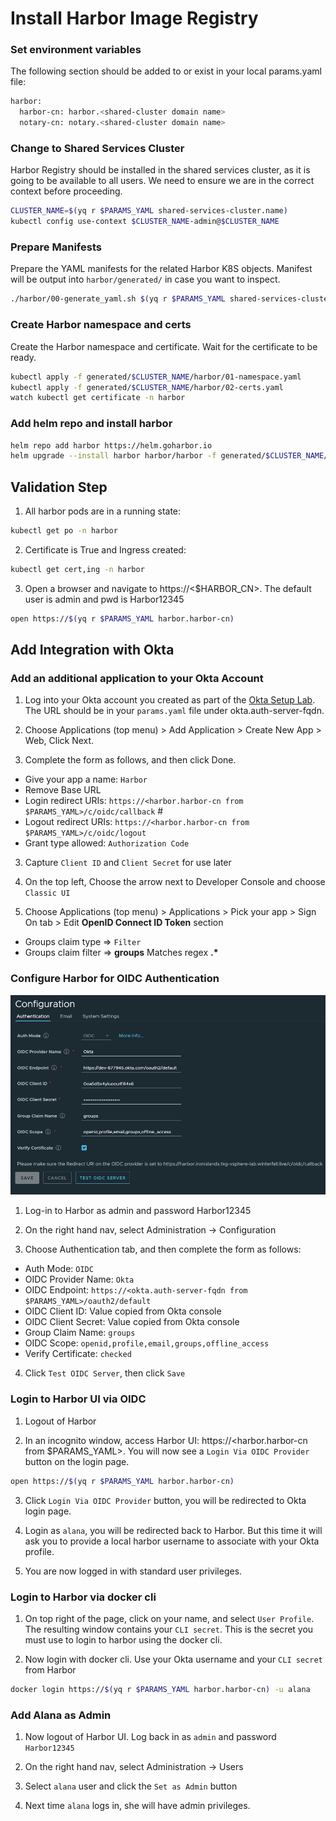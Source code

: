 # Install Harbor Image Registry

### Set environment variables
The following section should be added to or exist in your local params.yaml file:

```bash
harbor:
  harbor-cn: harbor.<shared-cluster domain name>
  notary-cn: notary.<shared-cluster domain name>
```

### Change to Shared Services Cluster
Harbor Registry should be installed in the shared services cluster, as it is going to be available to all users.  We need to ensure we are in the correct context before proceeding.

```bash
CLUSTER_NAME=$(yq r $PARAMS_YAML shared-services-cluster.name)
kubectl config use-context $CLUSTER_NAME-admin@$CLUSTER_NAME
```

### Prepare Manifests
Prepare the YAML manifests for the related Harbor K8S objects.  Manifest will be output into `harbor/generated/` in case you want to inspect.
```bash
./harbor/00-generate_yaml.sh $(yq r $PARAMS_YAML shared-services-cluster.name)
```

### Create Harbor namespace and certs
Create the Harbor namespace and certificate.  Wait for the certificate to be ready.
```bash
kubectl apply -f generated/$CLUSTER_NAME/harbor/01-namespace.yaml
kubectl apply -f generated/$CLUSTER_NAME/harbor/02-certs.yaml  
watch kubectl get certificate -n harbor
```

### Add helm repo and install harbor
```bash
helm repo add harbor https://helm.goharbor.io
helm upgrade --install harbor harbor/harbor -f generated/$CLUSTER_NAME/harbor/harbor-values.yaml --namespace harbor
```

## Validation Step
1. All harbor pods are in a running state:
```bash
kubectl get po -n harbor
```
2. Certificate is True and Ingress created:
```bash
kubectl get cert,ing -n harbor
```
3. Open a browser and navigate to https://<$HARBOR_CN>.  The default user is admin and pwd is Harbor12345
```bash
open https://$(yq r $PARAMS_YAML harbor.harbor-cn)
```

## Add Integration with Okta

### Add an additional application to your Okta Account

1. Log into your Okta account you created as part of the [Okta Setup Lab](../mgmt-cluster/04_okta_mgmt.md).  The URL should be in your `params.yaml` file under okta.auth-server-fqdn.

2. Choose Applications (top menu) > Add Application > Create New App > Web, Click Next.

3. Complete the form as follows, and then click Done.
  - Give your app a name: `Harbor`
  - Remove Base URL
  - Login redirect URIs: `https://<harbor.harbor-cn from $PARAMS_YAML>/c/oidc/callback` #
  - Logout redirect URIs: `https://<harbor.harbor-cn from $PARAMS_YAML>/c/oidc/logout`
  - Grant type allowed: `Authorization Code`

3. Capture `Client ID` and `Client Secret` for use later

4. On the top left, Choose the arrow next to Developer Console and choose `Classic UI`

5. Choose Applications (top menu) > Applications > Pick your app > Sign On tab > Edit **OpenID Connect ID Token** section
  - Groups claim type => `Filter`
  - Groups claim filter => **groups** Matches regex **.\***

### Configure Harbor for OIDC Authentication

![Harbor OIDC Configuration](harbor-oidc-config.png)

1. Log-in to Harbor as admin and password Harbor12345

2. On the right hand nav, select Administration -> Configuration

3. Choose Authentication tab, and then complete the form as follows:
  - Auth Mode: `OIDC`
  - OIDC Provider Name: `Okta`
  - OIDC Endpoint: `https://<okta.auth-server-fqdn from $PARAMS_YAML>/oauth2/default`
  - OIDC Client ID: Value copied from Okta console
  - OIDC Client Secret: Value copied from Okta console
  - Group Claim Name: `groups`
  - OIDC Scope: `openid,profile,email,groups,offline_access`
  - Verify Certificate: `checked`

4. Click `Test OIDC Server`, then click `Save`

### Login to Harbor UI via OIDC

1. Logout of Harbor

2. In an incognito window, access Harbor UI: https://<harbor.harbor-cn from $PARAMS_YAML>.  You will now see a `Login Via OIDC Provider` button on the login page.

```bash
open https://$(yq r $PARAMS_YAML harbor.harbor-cn)
```

3. Click `Login Via OIDC Provider` button, you will be redirected to Okta login page.

4. Login as `alana`, you will be redirected back to Harbor.  But this time it will ask you to provide a local harbor username to associate with your Okta profile.

5. You are now logged in with standard user privileges.

### Login to Harbor via docker cli

1. On top right of the page, click on your name, and select `User Profile`.  The resulting window contains your `CLI secret`.  This is the secret you must use to login to harbor using the docker cli.

2. Now login with docker cli.  Use your Okta username and your `CLI secret` from Harbor

```bash
docker login https://$(yq r $PARAMS_YAML harbor.harbor-cn) -u alana
```

### Add Alana as Admin

1. Now logout of Harbor UI.  Log back in as `admin` and password `Harbor12345`

2. On the right hand nav, select Administration -> Users

3. Select `alana` user and click the `Set as Admin` button

4. Next time `alana` logs in, she will have admin privileges.


